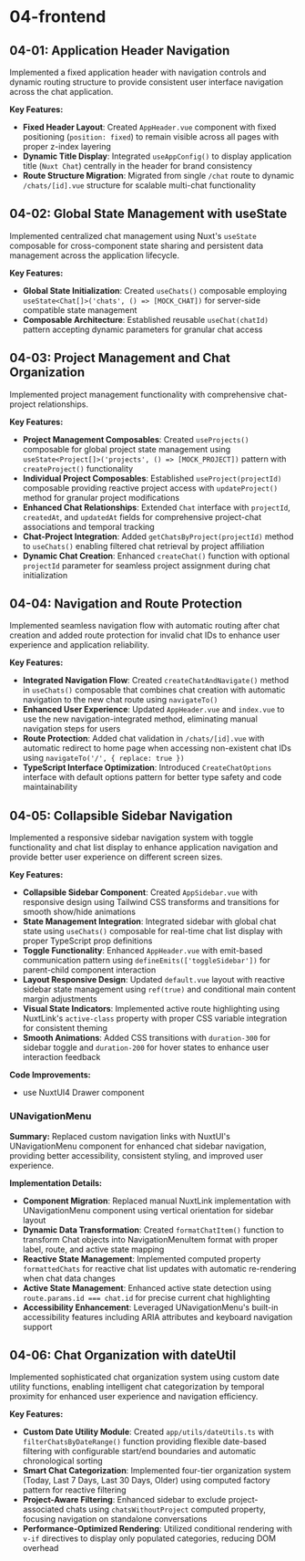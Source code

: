 # 04-frontend

## 04-01: Application Header Navigation

Implemented a fixed application header with navigation controls and dynamic routing structure to provide consistent user interface navigation across the chat application.

**Key Features:**

- **Fixed Header Layout**: Created `AppHeader.vue` component with fixed positioning (`position: fixed`) to remain visible across all pages with proper z-index layering
- **Dynamic Title Display**: Integrated `useAppConfig()` to display application title (`Nuxt Chat`) centrally in the header for brand consistency
- **Route Structure Migration**: Migrated from single `/chat` route to dynamic `/chats/[id].vue` structure for scalable multi-chat functionality

## 04-02: Global State Management with useState

Implemented centralized chat management using Nuxt's `useState` composable for cross-component state sharing and persistent data management across the application lifecycle.

**Key Features:**

- **Global State Initialization**: Created `useChats()` composable employing `useState<Chat[]>('chats', () => [MOCK_CHAT])` for server-side compatible state management
- **Composable Architecture**: Established reusable `useChat(chatId)` pattern accepting dynamic parameters for granular chat access

## 04-03: Project Management and Chat Organization

Implemented project management functionality with comprehensive chat-project relationships.

**Key Features:**

- **Project Management Composables**: Created `useProjects()` composable for global project state management using `useState<Project[]>('projects', () => [MOCK_PROJECT])` pattern with `createProject()` functionality
- **Individual Project Composables**: Established `useProject(projectId)` composable providing reactive project access with `updateProject()` method for granular project modifications
- **Enhanced Chat Relationships**: Extended `Chat` interface with `projectId`, `createdAt`, and `updatedAt` fields for comprehensive project-chat associations and temporal tracking
- **Chat-Project Integration**: Added `getChatsByProject(projectId)` method to `useChats()` enabling filtered chat retrieval by project affiliation
- **Dynamic Chat Creation**: Enhanced `createChat()` function with optional `projectId` parameter for seamless project assignment during chat initialization

## 04-04: Navigation and Route Protection

Implemented seamless navigation flow with automatic routing after chat creation and added route protection for invalid chat IDs to enhance user experience and application reliability.

**Key Features:**

- **Integrated Navigation Flow**: Created `createChatAndNavigate()` method in `useChats()` composable that combines chat creation with automatic navigation to the new chat route using `navigateTo()`
- **Enhanced User Experience**: Updated `AppHeader.vue` and `index.vue` to use the new navigation-integrated method, eliminating manual navigation steps for users
- **Route Protection**: Added chat validation in `/chats/[id].vue` with automatic redirect to home page when accessing non-existent chat IDs using `navigateTo('/', { replace: true })`
- **TypeScript Interface Optimization**: Introduced `CreateChatOptions` interface with default options pattern for better type safety and code maintainability

## 04-05: Collapsible Sidebar Navigation

Implemented a responsive sidebar navigation system with toggle functionality and chat list display to enhance application navigation and provide better user experience on different screen sizes.

**Key Features:**

- **Collapsible Sidebar Component**: Created `AppSidebar.vue` with responsive design using Tailwind CSS transforms and transitions for smooth show/hide animations
- **State Management Integration**: Integrated sidebar with global chat state using `useChats()` composable for real-time chat list display with proper TypeScript prop definitions
- **Toggle Functionality**: Enhanced `AppHeader.vue` with emit-based communication pattern using `defineEmits(['toggleSidebar'])` for parent-child component interaction
- **Layout Responsive Design**: Updated `default.vue` layout with reactive sidebar state management using `ref(true)` and conditional main content margin adjustments
- **Visual State Indicators**: Implemented active route highlighting using NuxtLink's `active-class` property with proper CSS variable integration for consistent theming
- **Smooth Animations**: Added CSS transitions with `duration-300` for sidebar toggle and `duration-200` for hover states to enhance user interaction feedback

**Code Improvements:**

- use NuxtUI4 Drawer component

### UNavigationMenu

**Summary:** Replaced custom navigation links with NuxtUI's UNavigationMenu component for enhanced chat sidebar navigation, providing better accessibility, consistent styling, and improved user experience.

**Implementation Details:**

- **Component Migration**: Replaced manual NuxtLink implementation with UNavigationMenu component using vertical orientation for sidebar layout
- **Dynamic Data Transformation**: Created `formatChatItem()` function to transform Chat objects into NavigationMenuItem format with proper label, route, and active state mapping
- **Reactive State Management**: Implemented computed property `formattedChats` for reactive chat list updates with automatic re-rendering when chat data changes
- **Active State Management**: Enhanced active state detection using `route.params.id === chat.id` for precise current chat highlighting
- **Accessibility Enhancement**: Leveraged UNavigationMenu's built-in accessibility features including ARIA attributes and keyboard navigation support

## 04-06: Chat Organization with dateUtil

Implemented sophisticated chat organization system using custom date utility functions, enabling intelligent chat categorization by temporal proximity for enhanced user experience and navigation efficiency.

**Key Features:**

- **Custom Date Utility Module**: Created `app/utils/dateUtils.ts` with `filterChatsByDateRange()` function providing flexible date-based filtering with configurable start/end boundaries and automatic chronological sorting
- **Smart Chat Categorization**: Implemented four-tier organization system (Today, Last 7 Days, Last 30 Days, Older) using computed factory pattern for reactive filtering
- **Project-Aware Filtering**: Enhanced sidebar to exclude project-associated chats using `chatsWithoutProject` computed property, focusing navigation on standalone conversations
- **Performance-Optimized Rendering**: Utilized conditional rendering with `v-if` directives to display only populated categories, reducing DOM overhead
